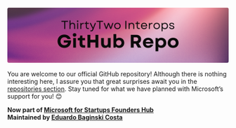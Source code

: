 [img_banner]: ./assets/gr_small.png
[social_author]: https://github.com/eduardobaginskicosta
[social_novus]: https://www.linkedin.com/company/novusinspire/
[url_microsoft]: https://www.microsoft.com/en-us/startups
[url_repos]: https://github.com/orgs/thirtytwointerops/repositories

<!--  -->

![ThirtyTwo Interops][img_banner]

You are welcome to our official GitHub repository! Although there is nothing interesting here, I assure you that great surprises await you in the [repositories section][url_repos]. Stay tuned for what we have planned with Microsoft’s support for you! 😊

**Now part of [Microsoft for Startups Founders Hub][url_microsoft]**  
**Maintained by [Eduardo Baginski Costa][social_author]**
